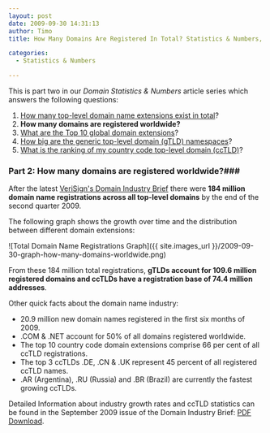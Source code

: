 ```yaml
---
layout: post
date: 2009-09-30 14:31:13
author: Timo
title: How Many Domains Are Registered In Total? Statistics & Numbers, Part II

categories:
  - Statistics & Numbers

---
```


This is part two in our *Domain Statistics & Numbers* article series which answers the following questions:

1.  [How many top-level domain name extensions exist in total](http://blog.iwantmyname.com/2009/09/how-many-domain-extensions-exist-worldwide-statistics-numbers.html "How many TLDs exist in total?")?
2.  **How many domains are registered worldwide?**
3.  [What are the Top 10 global domain extensions](http://blog.iwantmyname.com/2009/10/top-10-global-domain-extensions-statistics-numbers.html)?
4.  [How big are the generic top-level domain (gTLD) namespaces](http://blog.iwantmyname.com/2009/10/how-big-are-the-generic-top-level-domain-namespaces-statistics-numbers-part-iv.html)?
5.  [What is the ranking of my country code top-level domain (ccTLD)](http://blog.iwantmyname.com/2009/10/country-code-top-level-domain-cctld-ranking-numbers-statistics.html)?

### Part 2: How many domains are registered worldwide?###

After the latest [VeriSign's Domain Industry Brief](http://www.verisign.com/Resources/Naming_Services_Resources/Domain_Name_Industry_Brief/ "VeriSign Domain Industry Brief") there were **184 million domain name registrations across all top-level domains** by the end of the second quarter 2009.

The following graph shows the growth over time and the distribution between different domain extensions:

![Total Domain Name Registrations Graph]({{ site.images_url }}/2009-09-30-graph-how-many-domains-worldwide.png)

From these 184 million total registrations, **gTLDs account for 109.6 million registered domains and ccTLDs have a registration base of 74.4 million addresses**.

Other quick facts about the domain name industry:

*   20.9 million new domain names registered in the first six months of 2009.
*   .COM & .NET account for 50% of all domains registered worldwide.
*   The top 10 country code domain extensions comprise 66 per cent of all ccTLD registrations.
*   The top 3 ccTLDs .DE, .CN & .UK represent 45 percent of all registered ccTLD names.
*   .AR (Argentina), .RU (Russia) and .BR (Brazil) are currently the fastest growing ccTLDs.

Detailed Information about industry growth rates and ccTLD statistics can be found in the September 2009 issue of the Domain Industry Brief: [PDF Download](http://www.verisign.com/domain-name-services/domain-information-center/domain-name-resources/domain-name-report-sept09.pdf "Domain Industry Brief September 2009 PDF").
